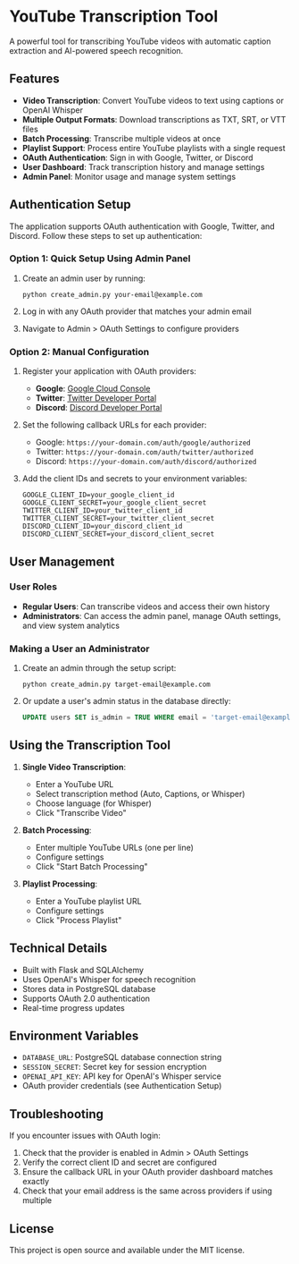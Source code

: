 # YouTube Transcription Tool

A powerful tool for transcribing YouTube videos with automatic caption extraction and AI-powered speech recognition.

## Features

- **Video Transcription**: Convert YouTube videos to text using captions or OpenAI Whisper
- **Multiple Output Formats**: Download transcriptions as TXT, SRT, or VTT files
- **Batch Processing**: Transcribe multiple videos at once
- **Playlist Support**: Process entire YouTube playlists with a single request
- **OAuth Authentication**: Sign in with Google, Twitter, or Discord
- **User Dashboard**: Track transcription history and manage settings
- **Admin Panel**: Monitor usage and manage system settings

## Authentication Setup

The application supports OAuth authentication with Google, Twitter, and Discord. Follow these steps to set up authentication:

### Option 1: Quick Setup Using Admin Panel

1. Create an admin user by running:
   ```
   python create_admin.py your-email@example.com
   ```
   
2. Log in with any OAuth provider that matches your admin email
   
3. Navigate to Admin > OAuth Settings to configure providers

### Option 2: Manual Configuration

1. Register your application with OAuth providers:

   - **Google**: [Google Cloud Console](https://console.cloud.google.com/)
   - **Twitter**: [Twitter Developer Portal](https://developer.twitter.com/en/portal/dashboard)
   - **Discord**: [Discord Developer Portal](https://discord.com/developers/applications)

2. Set the following callback URLs for each provider:
   - Google: `https://your-domain.com/auth/google/authorized`
   - Twitter: `https://your-domain.com/auth/twitter/authorized`
   - Discord: `https://your-domain.com/auth/discord/authorized`

3. Add the client IDs and secrets to your environment variables:
   ```
   GOOGLE_CLIENT_ID=your_google_client_id
   GOOGLE_CLIENT_SECRET=your_google_client_secret
   TWITTER_CLIENT_ID=your_twitter_client_id
   TWITTER_CLIENT_SECRET=your_twitter_client_secret
   DISCORD_CLIENT_ID=your_discord_client_id
   DISCORD_CLIENT_SECRET=your_discord_client_secret
   ```

## User Management

### User Roles

- **Regular Users**: Can transcribe videos and access their own history
- **Administrators**: Can access the admin panel, manage OAuth settings, and view system analytics

### Making a User an Administrator

1. Create an admin through the setup script:
   ```
   python create_admin.py target-email@example.com
   ```

2. Or update a user's admin status in the database directly:
   ```sql
   UPDATE users SET is_admin = TRUE WHERE email = 'target-email@example.com';
   ```

## Using the Transcription Tool

1. **Single Video Transcription**:
   - Enter a YouTube URL
   - Select transcription method (Auto, Captions, or Whisper)
   - Choose language (for Whisper)
   - Click "Transcribe Video"

2. **Batch Processing**:
   - Enter multiple YouTube URLs (one per line)
   - Configure settings
   - Click "Start Batch Processing"

3. **Playlist Processing**:
   - Enter a YouTube playlist URL
   - Configure settings
   - Click "Process Playlist"

## Technical Details

- Built with Flask and SQLAlchemy
- Uses OpenAI's Whisper for speech recognition
- Stores data in PostgreSQL database
- Supports OAuth 2.0 authentication
- Real-time progress updates

## Environment Variables

- `DATABASE_URL`: PostgreSQL database connection string
- `SESSION_SECRET`: Secret key for session encryption
- `OPENAI_API_KEY`: API key for OpenAI's Whisper service
- OAuth provider credentials (see Authentication Setup)

## Troubleshooting

If you encounter issues with OAuth login:

1. Check that the provider is enabled in Admin > OAuth Settings
2. Verify the correct client ID and secret are configured
3. Ensure the callback URL in your OAuth provider dashboard matches exactly
4. Check that your email address is the same across providers if using multiple

## License

This project is open source and available under the MIT license.